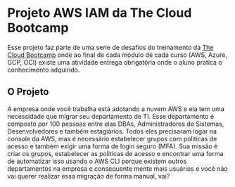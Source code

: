 # Projeto AWS IAM da The Cloud Bootcamp
Esse projeto faz parte de uma serie de desafios do treinamento da [The Cloud Bootcamp](https://thecloudbootcamp.com/ "The Cloud Bootcamp") onde ao final de cada módulo de cada curso (AWS, Azure, GCP, OCI) existe uma atividade entrega obrigatória onde o aluno pratica o conhecimento adquirido.

## O Projeto
A empresa onde você trabalha está adotando a nuvem AWS e ela tem uma necessidade que migrar seu departamento de TI. Esse departamento é composto por 100 pessoas entre elas DBAs, Administradores de Sistemas, Desenvolvedores e também estagiários. Todos eles precisaram logar na console da AWS, mas é necessário estabelecer grupos com politicas de acesso e também exigir uma forma de login seguro (MFA). Sua missão é criar os grupos, estabelecer as politicas de acesso e encontrar uma forma de automatizar isso usando o AWS CLI porque existem outros departamentos na empresa e consequente mente mais usuários e você não vai querer realizar essa migração de forma manual, vai?
